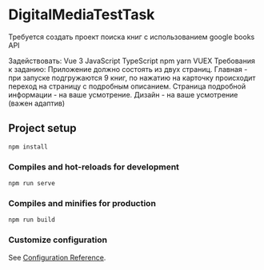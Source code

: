 # DigitalMediaTestTask
Требуется создать проект поиска книг с использованием google books API

Задействовать:
Vue 3
JavaScript
TypeScript
npm
yarn
VUEX
Требования к заданию:
Приложение должно состоять из двух страниц. Главная - при запуске подгружаются 9 книг, по нажатию на карточку происходит переход на страницу с подробным описанием. Страница подробной информации - на ваше усмотрение. Дизайн - на ваше усмотрение (важен адаптив)
## Project setup
```
npm install
```

### Compiles and hot-reloads for development
```
npm run serve
```

### Compiles and minifies for production
```
npm run build
```

### Customize configuration
See [Configuration Reference](https://cli.vuejs.org/config/).

